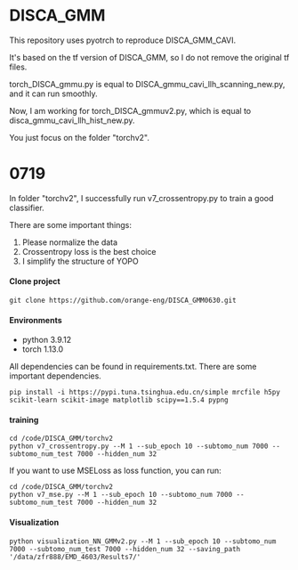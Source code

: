 # DISCA_GMM

This repository uses pyotrch to reproduce DISCA_GMM_CAVI.

It's based on the tf version of DISCA_GMM, so I do not remove the original tf files.

torch_DISCA_gmmu.py is equal to DISCA_gmmu_cavi_llh_scanning_new.py, and it can run smoothly.

Now, I am working for torch_DISCA_gmmuv2.py, which is equal to disca_gmmu_cavi_llh_hist_new.py.

You just focus on the folder "torchv2".


# 0719

In folder "torchv2", I successfully run v7_crossentropy.py to train a good classifier.

There are some important things:

1) Please normalize the data
2) Crossentropy loss is the best choice
3) I simplify the structure of YOPO



#### Clone project
```
git clone https://github.com/orange-eng/DISCA_GMM0630.git
```
#### Environments

- python 3.9.12
- torch 1.13.0

All dependencies can be found in requirements.txt. There are some important dependencies.
```
pip install -i https://pypi.tuna.tsinghua.edu.cn/simple mrcfile h5py scikit-learn scikit-image matplotlib scipy==1.5.4 pypng
```
#### training
```
cd /code/DISCA_GMM/torchv2
python v7_crossentropy.py --M 1 --sub_epoch 10 --subtomo_num 7000 --subtomo_num_test 7000 --hidden_num 32
```

If you want to use MSELoss as loss function, you can run:
```
cd /code/DISCA_GMM/torchv2
python v7_mse.py --M 1 --sub_epoch 10 --subtomo_num 7000 --subtomo_num_test 7000 --hidden_num 32
```


#### Visualization
```
python visualization_NN_GMMv2.py --M 1 --sub_epoch 10 --subtomo_num 7000 --subtomo_num_test 7000 --hidden_num 32 --saving_path '/data/zfr888/EMD_4603/Results7/'
```